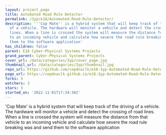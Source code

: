 ```yaml
---
layout: project_page
title: Automated Road Rule Detector
permalink: /3yp/e18/Automated-Road-Rule-Detector/
description: '''Cop Mate'' is a hybrid system that will keep track of the driving
  of a vehicle. The hardware will monitor a vehicle and detect the crossing of road
  lines. When a line is crossed the system will measure the distance from that vehicle
  to an incoming vehicle and calculate how severe the road rule breaking was and send
  them to the software application'
has_children: false
parent: E18 Cyber-Physical Systems Projects
grand_parent: Cyber-Physical Systems Projects
cover_url: /data/categories/3yp/cover_page.jpg
thumbnail_url: /data/categories/3yp/thumbnail.jpg
repo_url: https://github.com/cepdnaclk/e18-3yp-Automated-Road-Rule-Detector
page_url: https://cepdnaclk.github.io/e18-3yp-Automated-Road-Rule-Detector
forks: 5
watchers: 3
stars: 3
started_on: '2022-11-01T17:34:36Z'
---
```


'Cop Mate' is a hybrid system that will keep track of the driving of a vehicle. The hardware will monitor a vehicle and detect the crossing of road lines. When a line is crossed the system will measure the distance from that vehicle to an incoming vehicle and calculate how severe the road rule breaking was and send them to the software application